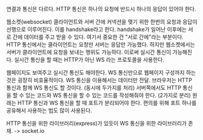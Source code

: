 연결과 통신은 다르다.
HTTP 통신은 하나의 요청에 반드시 하나의 응답이 있어야 한다.

웹소켓(websocket)
클라이언트와 서버 간에 커넥션을 맺기 위한 한번의 요청과 응답이 선행으로 이루어진다.
이를 handshake라고 한다. 
handshake가 일어난 이후에는 서로 간에 데이터를 주고 받을 수 있다.
여기서 중요한 건 "서로 간에"라는 부분이다.
HTTP 통신에서는 클라이언트는 요청만 서버는 응답만 가능했다. 
하지만 웹소켓에서는 서버가 클라이언트에 요청을 보내는 행위도 가능하다. 
이로써 실시간 통신이 가능해진다.
실시간 통신을 할 때는 HTTP가 아닌 WS 라는 프로토콜을 사용한다. 

웹페이지도 보여주고 실시간 통신도 해야한다. 
WS 통신만으로 웹페이지 구성까지 하는 것은 굉장히 비효율적이다. WS 통신을 이용해서는 데이터만 전달.
브라우저는 HTTP 통신과 함께 WS 통신도 할 것이다. (동시에 두가지를 처리)
서버쪽에서도 HTTP 통신을 할 수 있는 코드와 WS 통신을 할 수 있는 코드를 작성해줘야 한다. (2가지로 분리)
원래는 HTTP 통신과 WS 통신을 할 때 포트가 분리되어야 한다. 편의를 위해 포트 하나를 공유해서 사용하는 법도 많이 사용된다.

HTTP 통신을 위한 라이브러리(express)가 있듯이 WS 통신을 위한 라이브러리가 존재. -> socket.io




